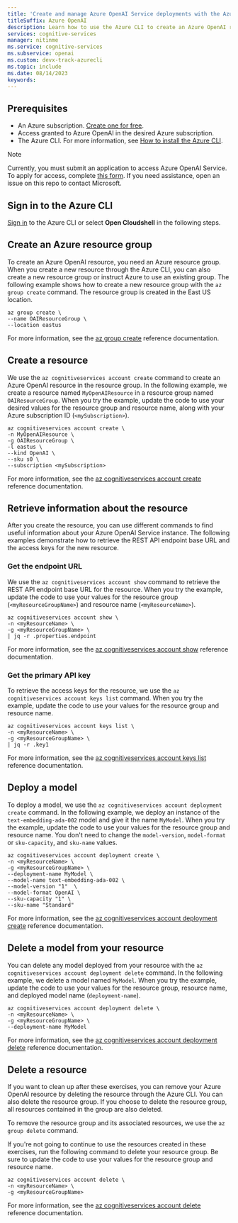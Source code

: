 ```yaml
---
title: 'Create and manage Azure OpenAI Service deployments with the Azure CLI'
titleSuffix: Azure OpenAI
description: Learn how to use the Azure CLI to create an Azure OpenAI resource and manage deployments with the Azure OpenAI Service.
services: cognitive-services
manager: nitinme
ms.service: cognitive-services
ms.subservice: openai
ms.custom: devx-track-azurecli
ms.topic: include
ms.date: 08/14/2023
keywords:
---
```


## Prerequisites

- An Azure subscription. <a href="https://azure.microsoft.com/free/ai-services" target="_blank">Create one for free</a>.
- Access granted to Azure OpenAI in the desired Azure subscription.
- The Azure CLI. For more information, see [How to install the Azure CLI](/cli/azure/install-azure-cli).

> [!NOTE]
> Currently, you must submit an application to access Azure OpenAI Service. To apply for access, complete [this form](https://aka.ms/oai/access). If you need assistance, open an issue on this repo to contact Microsoft.

## Sign in to the Azure CLI

[Sign in](/cli/azure/authenticate-azure-cli) to the Azure CLI or select **Open Cloudshell** in the following steps.

## Create an Azure resource group

To create an Azure OpenAI resource, you need an Azure resource group. When you create a new resource through the Azure CLI, you can also create a new resource group or instruct Azure to use an existing group. The following example shows how to create a new resource group with the `az group create` command. The resource group is created in the East US location. 

```azurecli-interactive
az group create \
--name OAIResourceGroup \
--location eastus
```

For more information, see the [az group create](/cli/azure/group?view=azure-cli-latest&preserve-view=true#az-group-create) reference documentation.

## Create a resource

We use the `az cognitiveservices account create` command to create an Azure OpenAI resource in the resource group. In the following example, we create a resource named `MyOpenAIResource` in a resource group named `OAIResourceGroup`. When you try the example, update the code to use your desired values for the resource group and resource name, along with your Azure subscription ID (`<mySubscription>`).

```azurecli-interactive
az cognitiveservices account create \
-n MyOpenAIResource \
-g OAIResourceGroup \
-l eastus \
--kind OpenAI \
--sku s0 \
--subscription <mySubscription>
```

For more information, see the [az cognitiveservices account create](/cli/azure/cognitiveservices/account?view=azure-cli-latest&preserve-view=true#az-cognitiveservices-account-create) reference documentation.

## Retrieve information about the resource

After you create the resource, you can use different commands to find useful information about your Azure OpenAI Service instance. The following examples demonstrate how to retrieve the REST API endpoint base URL and the access keys for the new resource.

### Get the endpoint URL

We use the `az cognitiveservices account show` command to retrieve the REST API endpoint base URL for the resource. When you try the example, update the code to use your values for the resource group (`<myResourceGroupName>`) and resource name (`<myResourceName>`).

```azurecli-interactive
az cognitiveservices account show \
-n <myResourceName> \
-g <myResourceGroupName> \
| jq -r .properties.endpoint
```

For more information, see the [az cognitiveservices account show](/cli/azure/cognitiveservices/account?view=azure-cli-latest&preserve-view=true#az-cognitiveservices-account-show) reference documentation.


### Get the primary API key

To retrieve the access keys for the resource, we use the `az cognitiveservices account keys list` command. When you try the example, update the code to use your values for the resource group and resource name.

```azurecli-interactive
az cognitiveservices account keys list \
-n <myResourceName> \
-g <myResourceGroupName> \
| jq -r .key1
```

For more information, see the [az cognitiveservices account keys list](/cli/azure/cognitiveservices/account?view=azure-cli-latest&preserve-view=true#az-cognitiveservices-account-keys-list) reference documentation.

## Deploy a model

To deploy a model, we use the `az cognitiveservices account deployment create` command. In the following example, we deploy an instance of the `text-embedding-ada-002` model and give it the name `MyModel`. When you try the example, update the code to use your values for the resource group and resource name. You don't need to change the `model-version`, `model-format` or `sku-capacity`, and `sku-name` values. 

```azurecli-interactive
az cognitiveservices account deployment create \
-n <myResourceName> \
-g <myResourceGroupName> \
--deployment-name MyModel \
--model-name text-embedding-ada-002 \
--model-version "1"  \
--model-format OpenAI \
--sku-capacity "1" \
--sku-name "Standard"
```

For more information, see the [az cognitiveservices account deployment create](/cli/azure/cognitiveservices/account/deployment?view=azure-cli-latest&preserve-view=true#az-cognitiveservices-account-deployment-create) reference documentation.

## Delete a model from your resource

You can delete any model deployed from your resource with the `az cognitiveservices account deployment delete` command. In the following example, we delete a model named `MyModel`. When you try the example, update the code to use your values for the resource group, resource name, and deployed model name (`deployment-name`). 

```azurecli-interactive
az cognitiveservices account deployment delete \
-n <myResourceName> \
-g <myResourceGroupName> \
--deployment-name MyModel
```

For more information, see the [az cognitiveservices account deployment delete](/cli/azure/cognitiveservices/account/deployment?view=azure-cli-latest&preserve-view=true#az-cognitiveservices-account-deployment-delete) reference documentation.

## Delete a resource

If you want to clean up after these exercises, you can remove your Azure OpenAI resource by deleting the resource through the Azure CLI. You can also delete the resource group. If you choose to delete the resource group, all resources contained in the group are also deleted.

To remove the resource group and its associated resources, we use the `az group delete` command.

If you're not going to continue to use the resources created in these exercises, run the following command to delete your resource group. Be sure to update the code to use your values for the resource group and resource name.

```azurecli-interactive
az cognitiveservices account delete \
-n <myResourceName> \
-g <myResourceGroupName>
```

For more information, see the [az cognitiveservices account delete](/cli/azure/cognitiveservices/account/deployment?view=azure-cli-latest&preserve-view=true#az-cognitiveservices-account-delete) reference documentation.
